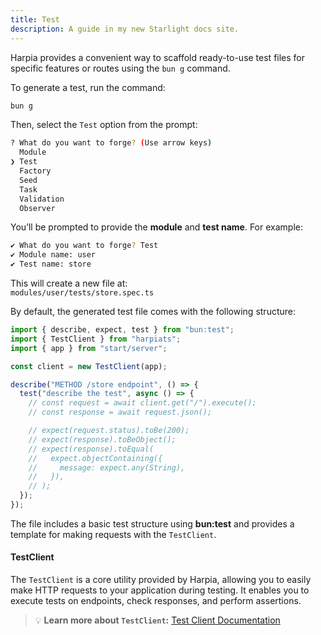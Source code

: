 ```yaml
---
title: Test
description: A guide in my new Starlight docs site.
---
```


Harpia provides a convenient way to scaffold ready-to-use test files for specific features or routes using the `bun g` command.

To generate a test, run the command:

```bash
bun g
```

Then, select the `Test` option from the prompt:

```bash
? What do you want to forge? (Use arrow keys)
  Module
❯ Test
  Factory
  Seed
  Task
  Validation
  Observer
```

You’ll be prompted to provide the **module** and **test name**. For example:

```bash
✔ What do you want to forge? Test
✔ Module name: user
✔ Test name: store
```

This will create a new file at:  
`modules/user/tests/store.spec.ts`

By default, the generated test file comes with the following structure:

```ts
import { describe, expect, test } from "bun:test";
import { TestClient } from "harpiats";
import { app } from "start/server";

const client = new TestClient(app);

describe("METHOD /store endpoint", () => {
  test("describe the test", async () => {
    // const request = await client.get("/").execute();
    // const response = await request.json();

    // expect(request.status).toBe(200);
    // expect(response).toBeObject();
    // expect(response).toEqual(
    //   expect.objectContaining({
    //     message: expect.any(String),
    //   }),
    // );
  });
});
```

The file includes a basic test structure using **bun:test** and provides a template for making requests with the `TestClient`.

#### TestClient

The `TestClient` is a core utility provided by Harpia, allowing you to easily make HTTP requests to your application during testing. It enables you to execute tests on endpoints, check responses, and perform assertions.

> 💡 **Learn more about `TestClient`:** [Test Client Documentation](/core/test-client)


